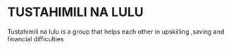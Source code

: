 # TUSTAHIMILI NA LULU
Tustahimili na lulu is a group that helps each other in upskilling ,saving and financial difficulties 

